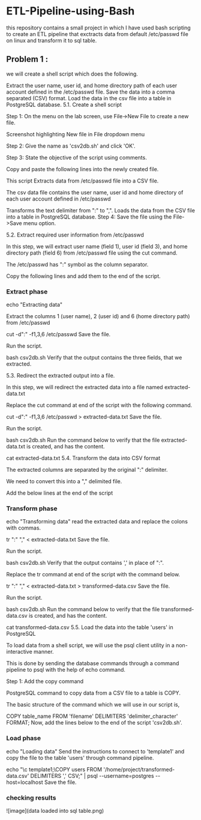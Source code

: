 # ETL-Pipeline-using-Bash
this repository contains a small project in which I have used bash scripting to create an ETL pipeline that exctracts data from default /etc/passwd file on linux and transform it to sql table.

## Problem 1 :
we will create a shell script which does the following.

Extract the user name, user id, and home directory path of each user account defined in the /etc/passwd file.
Save the data into a comma separated (CSV) format.
Load the data in the csv file into a table in PostgreSQL database.
5.1. Create a shell script

Step 1: On the menu on the lab screen, use File->New File to create a new file.

Screenshot highlighting New file in File dropdown menu

Step 2: Give the name as 'csv2db.sh' and click 'OK'.



Step 3: State the objective of the script using comments.

Copy and paste the following lines into the newly created file.

This script Extracts data from /etc/passwd file into a CSV file.

The csv data file contains the user name, user id and  home directory of each user account defined in /etc/passwd

Transforms the text delimiter from ":" to ",". Loads the data from the CSV file into a table in PostgreSQL database.
Step 4: Save the file using the File->Save menu option.

5.2. Extract required user information from /etc/passwd

In this step, we will extract user name (field 1), user id (field 3), and home directory path (field 6) from /etc/passwd file using the cut command.

The /etc/passwd has ":" symbol as the column separator.

Copy the following lines and add them to the end of the script.

### Extract phase

echo "Extracting data"

Extract the columns 1 (user name), 2 (user id) and  6 (home directory path) from /etc/passwd

cut -d":" -f1,3,6 /etc/passwd 
Save the file.

Run the script.

bash csv2db.sh
Verify that the output contains the three fields, that we extracted.

5.3. Redirect the extracted output into a file.

In this step, we will redirect the extracted data into a file named extracted-data.txt

Replace the cut command at end of the script with the following command.

cut -d":" -f1,3,6 /etc/passwd > extracted-data.txt
Save the file.

Run the script.

bash csv2db.sh
Run the command below to verify that the file extracted-data.txt is created, and has the content.

cat extracted-data.txt
5.4. Transform the data into CSV format

The extracted columns are separated by the original ":" delimiter.

We need to convert this into a "," delimited file.

Add the below lines at the end of the script

### Transform phase
echo "Transforming data" read the extracted data and replace the colons with commas.

tr ":" "," < extracted-data.txt
Save the file.

Run the script.

bash csv2db.sh
Verify that the output contains ',' in place of ":".

Replace the tr command at end of the script with the command below.

tr ":" "," < extracted-data.txt > transformed-data.csv
Save the file.

Run the script.

bash csv2db.sh
Run the command below to verify that the file transformed-data.csv is created, and has the content.

cat transformed-data.csv
5.5. Load the data into the table 'users' in PostgreSQL

To load data from a shell script, we will use the psql client utility in a non-interactive manner.

This is done by sending the database commands through a command pipeline to psql with the help of echo command.

Step 1: Add the copy command

PostgreSQL command to copy data from a CSV file to a table is COPY.

The basic structure of the command which we will use in our script is,

COPY table_name FROM 'filename' DELIMITERS 'delimiter_character' FORMAT;
Now, add the lines below to the end of the script 'csv2db.sh'.

### Load phase
echo "Loading data" Send the instructions to connect to 'template1' and copy the file to the table 'users' through command pipeline.

echo "\c template1;\COPY users  FROM '/home/project/transformed-data.csv' DELIMITERS ',' CSV;" | psql --username=postgres --host=localhost
Save the file.

### checking results
![image](data loaded into sql table.png)
